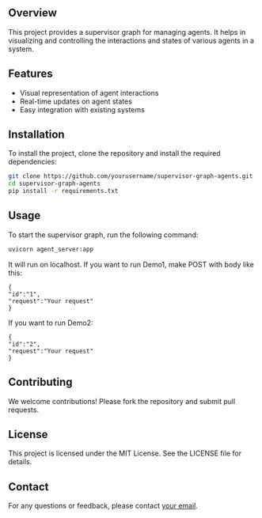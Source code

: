 ## Overview

This project provides a supervisor graph for managing agents. It helps in visualizing and controlling the interactions and states of various agents in a system.

## Features

- Visual representation of agent interactions
- Real-time updates on agent states
- Easy integration with existing systems

## Installation

To install the project, clone the repository and install the required dependencies:

```bash
git clone https://github.com/yourusername/supervisor-graph-agents.git
cd supervisor-graph-agents
pip install -r requirements.txt
```

## Usage

To start the supervisor graph, run the following command:

```bash
uvicorn agent_server:app
```

It will run on localhost.
If you want to run Demo1, make POST with body like this:

```
{
"id":"1",
"request":"Your request"
}
```

If you want to run Demo2:

```
{
"id":"2",
"request":"Your request"
}
```

## Contributing

We welcome contributions! Please fork the repository and submit pull requests.

## License

This project is licensed under the MIT License. See the LICENSE file for details.

## Contact

For any questions or feedback, please contact [your email](mailto:youremail@example.com).
